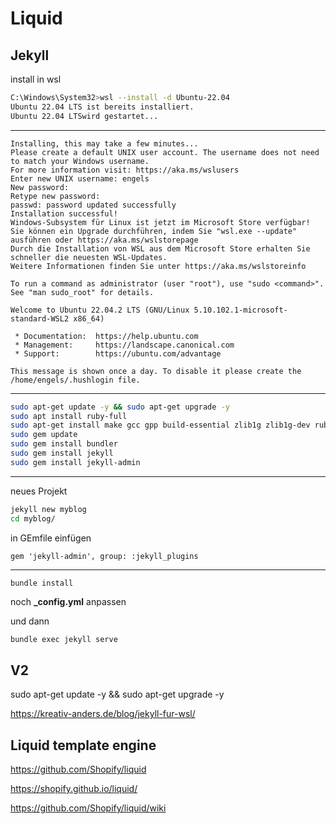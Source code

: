 
# Liquid

## Jekyll

install in wsl

``` bash
C:\Windows\System32>wsl --install -d Ubuntu-22.04
Ubuntu 22.04 LTS ist bereits installiert.
Ubuntu 22.04 LTSwird gestartet...
```
---
```
Installing, this may take a few minutes...
Please create a default UNIX user account. The username does not need to match your Windows username.
For more information visit: https://aka.ms/wslusers
Enter new UNIX username: engels
New password:
Retype new password:
passwd: password updated successfully
Installation successful!
Windows-Subsystem für Linux ist jetzt im Microsoft Store verfügbar!
Sie können ein Upgrade durchführen, indem Sie "wsl.exe --update" ausführen oder https://aka.ms/wslstorepage
Durch die Installation von WSL aus dem Microsoft Store erhalten Sie schneller die neuesten WSL-Updates.
Weitere Informationen finden Sie unter https://aka.ms/wslstoreinfo

To run a command as administrator (user "root"), use "sudo <command>".
See "man sudo_root" for details.

Welcome to Ubuntu 22.04.2 LTS (GNU/Linux 5.10.102.1-microsoft-standard-WSL2 x86_64)

 * Documentation:  https://help.ubuntu.com
 * Management:     https://landscape.canonical.com
 * Support:        https://ubuntu.com/advantage

This message is shown once a day. To disable it please create the
/home/engels/.hushlogin file.
```
---
``` bash
sudo apt-get update -y && sudo apt-get upgrade -y
sudo apt install ruby-full
sudo apt-get install make gcc gpp build-essential zlib1g zlib1g-dev ruby-dev dh-autoreconf
sudo gem update
sudo gem install bundler
sudo gem install jekyll
sudo gem install jekyll-admin

```

---
neues Projekt 

``` bash
jekyll new myblog
cd myblog/

```

in GEmfile einfügen 
```
gem 'jekyll-admin', group: :jekyll_plugins
```
---

```
bundle install
```
noch **_config.yml** anpassen

und dann 

``` bash
bundle exec jekyll serve
```

## V2

sudo apt-get update -y && sudo apt-get upgrade -y

https://kreativ-anders.de/blog/jekyll-fur-wsl/


## Liquid template engine

<https://github.com/Shopify/liquid>

<https://shopify.github.io/liquid/>

<https://github.com/Shopify/liquid/wiki>


